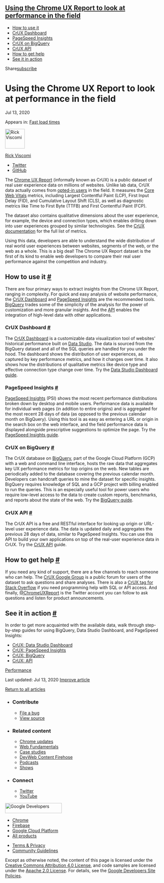 ## <a href="#using-the-chrome-ux-report-to-look-at-performance-in-the-field" class="w-toc__header--link">Using the Chrome UX Report to look at performance in the field</a>

- [How to use it](#how-to-use-it)
- [CrUX Dashboard](#crux-dashboard)
- [PageSpeed Insights](#pagespeed-insights)
- [CrUX on BigQuery](#crux-on-bigquery)
- [CrUX API](#crux-api)
- [How to get help](#how-to-get-help)
- [See it in action](#see-it-in-action)

Share<a href="/newsletter/" class="gc-analytics-event w-actions__fab w-actions__fab--subscribe"><span>subscribe</span></a>

# Using the Chrome UX Report to look at performance in the field

Jul 13, 2020

<span class="w-post-signpost__title">Appears in:</span> <a href="/fast" class="w-post-signpost__link">Fast load times</a>

[<img src="https://web-dev.imgix.net/image/admin/oWRqaR6XXwIdNXPLpUMn.jpg?auto=format&amp;fit=crop&amp;h=64&amp;w=64" alt="Rick Viscomi" class="w-author__image" sizes="(min-width: 64px) 64px, calc(100vw - 48px)" srcset="https://web-dev.imgix.net/image/admin/oWRqaR6XXwIdNXPLpUMn.jpg?fit=crop&amp;h=64&amp;w=64&amp;auto=format&amp;dpr=1&amp;q=75, https://web-dev.imgix.net/image/admin/oWRqaR6XXwIdNXPLpUMn.jpg?fit=crop&amp;h=64&amp;w=64&amp;auto=format&amp;dpr=2&amp;q=50 2x, https://web-dev.imgix.net/image/admin/oWRqaR6XXwIdNXPLpUMn.jpg?fit=crop&amp;h=64&amp;w=64&amp;auto=format&amp;dpr=3&amp;q=35 3x, https://web-dev.imgix.net/image/admin/oWRqaR6XXwIdNXPLpUMn.jpg?fit=crop&amp;h=64&amp;w=64&amp;auto=format&amp;dpr=4&amp;q=23 4x, https://web-dev.imgix.net/image/admin/oWRqaR6XXwIdNXPLpUMn.jpg?fit=crop&amp;h=64&amp;w=64&amp;auto=format&amp;dpr=5&amp;q=20 5x" width="64" height="64" />](/authors/rviscomi/)

<a href="/authors/rviscomi/" class="w-author__name-link">Rick Viscomi</a>

- <a href="https://twitter.com/rick_viscomi" class="w-author__link">Twitter</a>
- <a href="https://github.com/rviscomi" class="w-author__link">GitHub</a>

The [Chrome UX Report](https://developers.google.com/web/tools/chrome-user-experience-report/) (informally known as CrUX) is a public dataset of real user experience data on millions of websites. Unlike lab data, CrUX data actually comes from [opted-in users](https://developers.google.com/web/tools/chrome-user-experience-report/#methodology) in the field. It measures the [Core Web Vitals](/vitals/) metrics, including Largest Contentful Paint (LCP), First Input Delay (FID), and Cumulative Layout Shift (CLS), as well as diagnostic metrics like Time to First Byte (TTFB) and First Contentful Paint (FCP).

The dataset also contains qualitative dimensions about the user experience, for example, the device and connection types, which enables drilling down into user experiences grouped by similar technologies. See the [CrUX documentation](https://developers.google.com/web/tools/chrome-user-experience-report/#metrics) for the full list of metrics.

Using this data, developers are able to understand the wide distribution of real world user experiences between websites, segments of the web, or the web as a whole. This is a big deal! The Chrome UX Report dataset is the first of its kind to enable web developers to compare their real user performance against the competition and industry.

## How to use it <a href="#how-to-use-it" class="w-headline-link">#</a>

There are four primary ways to extract insights from the Chrome UX Report, ranging in complexity. For quick and easy analysis of website performance, the [CrUX Dashboard](http://g.co/chromeuxdash) and [PageSpeed Insights](https://developers.google.com/speed/pagespeed/insights/) are the recommended tools. [BigQuery](https://console.cloud.google.com/bigquery?p=chrome-ux-report) trades some of the simplicity of the analysis for the power of customization and more granular insights. And the [API](https://developers.google.com/web/tools/chrome-user-experience-report/api/reference) enables the integration of high-level data with other applications.

### CrUX Dashboard <a href="#crux-dashboard" class="w-headline-link">#</a>

The [CrUX Dashboard](http://g.co/chromeuxdash) is a customizable data visualization tool of websites' historical performance built on [Data Studio](https://marketingplatform.google.com/about/data-studio/). The data is sourced from the BigQuery dataset and all of the SQL queries are handled for you under the hood. The dashboard shows the distribution of user experiences, as captured by key performance metrics, and how it changes over time. It also shows how the distributions of qualitative metrics like device type and effective connection type change over time. Try the [Data Studio Dashboard guide](/chrome-ux-report-data-studio-dashboard).

### PageSpeed Insights <a href="#pagespeed-insights" class="w-headline-link">#</a>

[PageSpeed Insights](https://developers.google.com/speed/pagespeed/insights/) (PSI) shows the most recent performance distributions broken down by desktop and mobile users. Performance data is available for individual web pages (in addition to entire origins) and is aggregated for the most recent 28 days of data (as opposed to the previous calendar month on BigQuery). Using this tool is as easy as entering a URL or origin in the search box on the web interface, and the field performance data is displayed alongside prescriptive suggestions to optimize the page. Try the [PageSpeed Insights guide](/chrome-ux-report-pagespeed-insights).

### CrUX on BigQuery <a href="#crux-on-bigquery" class="w-headline-link">#</a>

The CrUX database on [BigQuery](https://console.cloud.google.com/bigquery?p=chrome-ux-report), part of the Google Cloud Platform (GCP) with a web and command line interface, hosts the raw data that aggregates key UX performance metrics for top origins on the web. New tables are periodically added to the database covering the previous calendar month. Developers can handcraft queries to mine the dataset for specific insights. BigQuery requires knowledge of SQL and a GCP project with billing enabled to run the queries. This is an especially useful tool for power users who require low-level access to the data to create custom reports, benchmarks, and reports about the state of the web. Try the [BigQuery guide](/chrome-ux-report-bigquery).

### CrUX API <a href="#crux-api" class="w-headline-link">#</a>

The CrUX API is a free and RESTful interface for looking up origin or URL-level user experience data. The data is updated daily and aggregates the previous 28 days of data, similar to PageSpeed Insights. You can use this API to build your own applications on top of the real-user experience data in CrUX. Try the [CrUX API](/chrome-ux-report-api) guide.

## How to get help <a href="#how-to-get-help" class="w-headline-link">#</a>

If you need any kind of support, there are a few channels to reach someone who can help. The [CrUX Google Group](https://groups.google.com/a/chromium.org/forum/#!forum/chrome-ux-report) is a public forum for users of the dataset to ask questions and share analyses. There is also a [CrUX tag for Stack Overflow](https://stackoverflow.com/questions/tagged/chrome-ux-report) if you need programming help with SQL or API access. And finally, [@ChromeUXReport](https://twitter.com/ChromeUXReport) is the Twitter account you can follow to ask questions and listen for product announcements.

## See it in action <a href="#see-it-in-action" class="w-headline-link">#</a>

In order to get more acquainted with the available data, walk through step-by-step guides for using BigQuery, Data Studio Dashboard, and PageSpeed Insights:

- [CrUX: Data Studio Dashboard](/chrome-ux-report-data-studio-dashboard)
- [CrUX: PageSpeed Insights](/chrome-ux-report-pagespeed-insights)
- [CrUX: BigQuery](/chrome-ux-report-bigquery)
- [CrUX: API](/chrome-ux-report-api)

<a href="/tags/performance/" class="w-chip">Performance</a>

<span class="w-mr--sm">Last updated: Jul 13, 2020 </span>[Improve article](https://github.com/GoogleChrome/web.dev/blob/master/src/site/content/en/fast/chrome-ux-report/index.md)

<a href="/fast" class="gc-analytics-event w-article-navigation__link w-article-navigation__link--back w-article-navigation__link--single">Return to all articles</a>

- ### Contribute

  - <a href="https://github.com/GoogleChrome/web.dev/issues/new?assignees=&amp;labels=bug&amp;template=bug_report.md&amp;title=" class="w-footer__linkbox-link">File a bug</a>
  - <a href="https://github.com/googlechrome/web.dev" class="w-footer__linkbox-link">View source</a>

- ### Related content

  - <a href="https://blog.chromium.org/" class="w-footer__linkbox-link">Chrome updates</a>
  - <a href="https://developers.google.com/web/" class="w-footer__linkbox-link">Web Fundamentals</a>
  - <a href="https://developers.google.com/web/showcase/" class="w-footer__linkbox-link">Case studies</a>
  - <a href="https://devwebfeed.appspot.com/" class="w-footer__linkbox-link">DevWeb Content Firehose</a>
  - <a href="/podcasts/" class="w-footer__linkbox-link">Podcasts</a>
  - <a href="/shows/" class="w-footer__linkbox-link">Shows</a>

- ### Connect

  - <a href="https://www.twitter.com/ChromiumDev" class="w-footer__linkbox-link">Twitter</a>
  - <a href="https://www.youtube.com/user/ChromeDevelopers" class="w-footer__linkbox-link">YouTube</a>

<a href="https://developers.google.com/" class="w-footer__utility-logo-link"><img src="/images/lockup-color.png" alt="Google Developers" class="w-footer__utility-logo" width="185" height="33" /></a>

- <a href="https://developer.chrome.com/" class="w-footer__utility-link">Chrome</a>
- <a href="https://firebase.google.com/" class="w-footer__utility-link">Firebase</a>
- <a href="https://cloud.google.com/" class="w-footer__utility-link">Google Cloud Platform</a>
- <a href="https://developers.google.com/products" class="w-footer__utility-link">All products</a>

<!-- -->

- <a href="https://policies.google.com/" class="w-footer__utility-link">Terms &amp; Privacy</a>
- <a href="/community-guidelines/" class="w-footer__utility-link">Community Guidelines</a>

Except as otherwise noted, the content of this page is licensed under the [Creative Commons Attribution 4.0 License](https://creativecommons.org/licenses/by/4.0/), and code samples are licensed under the [Apache 2.0 License](https://www.apache.org/licenses/LICENSE-2.0). For details, see the [Google Developers Site Policies](https://developers.google.com/terms/site-policies).
